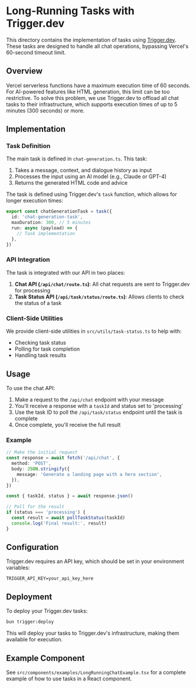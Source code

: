 # Long-Running Tasks with Trigger.dev

This directory contains the implementation of tasks using [Trigger.dev](https://trigger.dev). These tasks are designed to handle all chat operations, bypassing Vercel's 60-second timeout limit.

## Overview

Vercel serverless functions have a maximum execution time of 60 seconds. For AI-powered features like HTML generation, this limit can be too restrictive. To solve this problem, we use Trigger.dev to offload all chat tasks to their infrastructure, which supports execution times of up to 5 minutes (300 seconds) or more.

## Implementation

### Task Definition

The main task is defined in `chat-generation.ts`. This task:

1. Takes a message, context, and dialogue history as input
2. Processes the input using an AI model (e.g., Claude or GPT-4)
3. Returns the generated HTML code and advice

The task is defined using Trigger.dev's `task` function, which allows for longer execution times:

```typescript
export const chatGenerationTask = task({
  id: 'chat-generation-task',
  maxDuration: 300, // 5 minutes
  run: async (payload) => {
    // Task implementation
  },
})
```

### API Integration

The task is integrated with our API in two places:

1. **Chat API (`/api/chat/route.ts`)**: All chat requests are sent to Trigger.dev for processing
2. **Task Status API (`/api/task/status/route.ts`)**: Allows clients to check the status of a task

### Client-Side Utilities

We provide client-side utilities in `src/utils/task-status.ts` to help with:

- Checking task status
- Polling for task completion
- Handling task results

## Usage

To use the chat API:

1. Make a request to the `/api/chat` endpoint with your message
2. You'll receive a response with a `taskId` and status set to 'processing'
3. Use the task ID to poll the `/api/task/status` endpoint until the task is complete
4. Once complete, you'll receive the full result

### Example

```typescript
// Make the initial request
const response = await fetch('/api/chat', {
  method: 'POST',
  body: JSON.stringify({
    message: 'Generate a landing page with a hero section',
  }),
})

const { taskId, status } = await response.json()

// Poll for the result
if (status === 'processing') {
  const result = await pollTaskStatus(taskId)
  console.log('Final result:', result)
}
```

## Configuration

Trigger.dev requires an API key, which should be set in your environment variables:

```
TRIGGER_API_KEY=your_api_key_here
```

## Deployment

To deploy your Trigger.dev tasks:

```bash
bun trigger:deploy
```

This will deploy your tasks to Trigger.dev's infrastructure, making them available for execution.

## Example Component

See `src/components/examples/LongRunningChatExample.tsx` for a complete example of how to use tasks in a React component.
